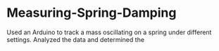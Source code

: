 # Measuring-Spring-Damping
Used an Arduino to track a mass oscillating on a spring under different settings. Analyzed the data and determined the 
